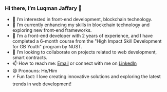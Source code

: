 ### Hi there, I’m Luqman Jaffary 👋

- 👀 I’m interested in front-end development, blockchain technology.
- 🌱 I’m currently enhancing my skills in blockchain technology and exploring new front-end frameworks.
- 💼 I’m a front-end developer with 2 years of experience, and I have completed a 6-month course from the "High Impact Skill Development for GB Youth" program by NUST.
- 💞️ I’m looking to collaborate on projects related to web development, smart contracts.
- 📫 How to reach me: [Email](luqmanjaffary79@gmail.com) or connect with me on [LinkedIn](https://www.linkedin.com/in/luqman-hussain512)
- 😄 Pronouns: He/Him
- ⚡ Fun fact: I love creating innovative solutions and exploring the latest trends in web development!

<!---
LuqmanJaffary/LuqmanJaffary is a ✨ special ✨ repository because its `README.md` (this file) appears on your GitHub profile.
You can click the Preview link to take a look at your changes.
--->
